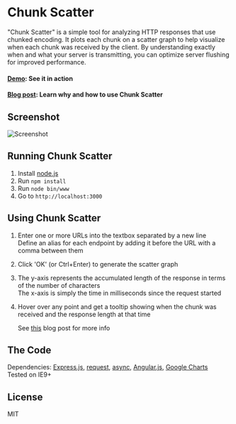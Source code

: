 Chunk Scatter
=============

"Chunk Scatter" is a simple tool for analyzing HTTP responses that use chunked encoding. It plots each chunk on a scatter graph to help visualize when each chunk was received by the client. By understanding exactly when and what your server is transmitting, you can optimize server flushing for improved performance.

#### [Demo](http://scatter.cowchimp.com): See it in action
#### [Blog post](http://blog.cowchimp.com/chunk-scatter-http-chunked-response-analysis-tool): Learn why and how to use Chunk Scatter

Screenshot
----------

![Screenshot](http://blog.cowchimp.com/content/images/2014/Aug/chunk_scatter_screenshot.png)

Running Chunk Scatter
---------------------

1. Install [node.js](http://nodejs.org)
2. Run `npm install`
3. Run `node bin/www`
4. Go to `http://localhost:3000`

Using Chunk Scatter
-------------------

1. Enter one or more URLs into the textbox separated by a new line  
   Define an alias for each endpoint by adding it before the URL with a comma between them
2. Click 'OK' (or Ctrl+Enter) to generate the scatter graph
3. The y-axis represents the accumulated length of the response in terms of the number of characters  
   The x-axis is simply the time in milliseconds since the request started
4. Hover over any point and get a tooltip showing when the chunk was received and the response length at that time

   See [this](http://blog.cowchimp.com/chunk-scatter-http-chunked-response-analysis-tool) blog post for more info

The Code
--------

Dependencies: [Express.js](http://expressjs.com), [request](http://github.com/mikeal/request), [async](http://github.com/caolan/async), [Angular.js](http://angularjs.org), [Google Charts](http://developers.google.com/chart)  
Tested on IE9+

License
-------

MIT